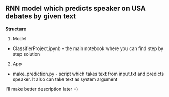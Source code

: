 ## RNN model which predicts speaker on USA debates by given text

**Structure**
1. Model
 * ClassifierProject.ipynb - the main notebook where you can find step by step solution 
2. App
 * make_prediction.py - script which takes text from input.txt and predicts speaker. It also can take text as system argument
  
I'll make better description later =)
